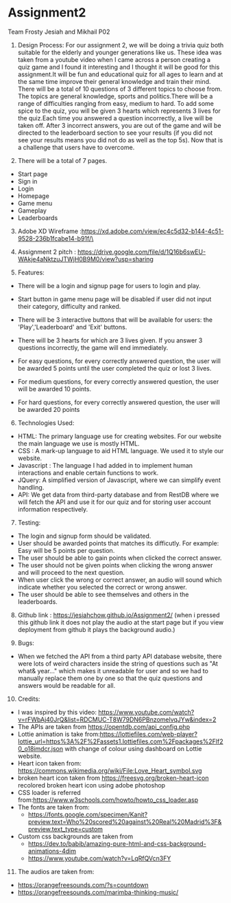 # Assignment2

Team Frosty
Jesiah and Mikhail P02
<br>

1. Design Process:
   For our assignment 2, we will be doing a trivia quiz both suitable for the elderly and younger generations like us. These idea was taken from a youtube video when I came across a person creating a quiz game and I found it interesting and I thought it will be good for this assignment.It will be fun and educational quiz for all ages to learn and at the same time improve their general knowledge and train their mind. There will be a total of 10 questions of 3 different topics to choose from.
   The topics are general knowledge, sports and politics.There will be a range of difficulties ranging from easy, medium to hard.
   To add some spice to the quiz, you will be given 3 hearts which represents 3 lives for the quiz.Each time you answered a question incorrectly, a live will be taken off. After 3 incorrect answers, you are out of the game and will be directed to the leaderboard section to see your results (if you did not see your results means you did not do as well as the top 5s). Now that is a challenge that users have to overcome.

2. There will be a total of 7 pages.

- Start page
- Sign in
- Login
- Homepage
- Game menu
- Gameplay
- Leaderboards

3. Adobe XD Wireframe :https://xd.adobe.com/view/ec4c5d32-b144-4c51-9528-236b1fcabe14-b91f/\

4. Assignment 2 pitch : https://drive.google.com/file/d/1Q16b6swEU-WAkje4aNktzuJTWjH0B9M0/view?usp=sharing

5. Features:

- There will be a login and signup page for users to login and play.

- Start button in game menu page will be disabled if user did not input their category, difficulty and ranked.

- There will be 3 interactive buttons that will be available for users: the 'Play','Leaderboard' and 'Exit' buttons.

- There will be 3 hearts for which are 3 lives given. If you answer 3 questions incorrectly, the game will end immediately.

- For easy questions, for every correctly answered question, the user will be awarded 5 points until the user completed the quiz or lost 3 lives.

- For medium questions, for every correctly answered question, the user will be awarded 10 points.

- For hard questions, for every correctly answered question, the user will be awarded 20 points

6. Technologies Used:

- HTML: The primary language use for creating websites. For our website the main language we use is mostly HTML.
- CSS : A mark-up language to aid HTML language. We used it to style our website.
- Javascript : The language I had added in to implement human interactions and enable certain functions to work.
- JQuery: A simplified version of Javascript, where we can simplify event handling.
- API: We get data from third-party database and from RestDB where we will fetch the API and use it for our quiz and for storing user account information respectively.

7. Testing:

- The login and signup form should be validated.
- User should be awarded points that matches its difficutly. For example: Easy will be 5 points per question.
- The user should be able to gain points when clicked the correct answer.
- The user should not be given points when clicking the wrong answer and will proceed to the next question.
- When user click the wrong or correct answer, an audio will sound which indicate whether you selected the correct or wrong answer.
- The user should be able to see themselves and others in the leaderboards.

8. Github link : https://jesiahchow.github.io/Assignment2/ (when i pressed this github link it does not play the audio at the start page but if you view deployment from github it plays the background audio.)

9. Bugs:

- When we fetched the API from a third party API database website, there were lots of weird characters inside the string
  of questions such as "At what& year..." which makes it unreadable for user and so we had to manually replace them one by one so that the quiz questions and answers would be readable for all.

10. Credits:

- I was inspired by this video: https://www.youtube.com/watch?v=rFWbAj40JrQ&list=RDCMUC-T8W79DN6PBnzomelvqJYw&index=2
- The APIs are taken from https://opentdb.com/api_config.php
- Lottie animation is take from:https://lottiefiles.com/web-player?lottie_url=https%3A%2F%2Fassets1.lottiefiles.com%2Fpackages%2Flf20_o18imdcr.json with change of colour using dashboard on Lottie website.
- Heart icon taken from: https://commons.wikimedia.org/wiki/File:Love_Heart_symbol.svg
- broken heart icon taken from https://freesvg.org/broken-heart-icon
  recolored broken heart icon using adobe photoshop
- CSS loader is referred from:https://www.w3schools.com/howto/howto_css_loader.asp
- The fonts are taken from:
  - https://fonts.google.com/specimen/Kanit?preview.text=Who%20scored%20against%20Real%20Madrid%3F&preview.text_type=custom
- Custom css backgrounds are taken from
  - https://dev.to/babib/amazing-pure-html-and-css-background-animations-4dim
  - https://www.youtube.com/watch?v=LqRfQVcn3FY

11. The audios are taken from:

- https://orangefreesounds.com/?s=countdown
- https://orangefreesounds.com/marimba-thinking-music/
